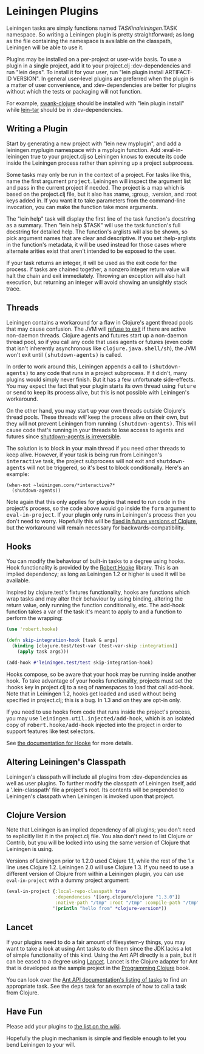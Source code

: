 # Leiningen Plugins

Leiningen tasks are simply functions named $TASK in a leiningen.$TASK
namespace. So writing a Leiningen plugin is pretty straightforward; as
long as the file containing the namespace is available on the
classpath, Leiningen will be able to use it.

Plugins may be installed on a per-project or user-wide basis. To use a
plugin in a single project, add it to your project.clj
:dev-dependencies and run "lein deps". To install it for your user,
run "lein plugin install ARTIFACT-ID VERSION". In general user-level
plugins are preferred when the plugin is a matter of user convenience,
and :dev-dependencies are better for plugins without which the tests
or packaging will not function.

For example,
[swank-clojure](https://github.com/technomancy/swank-clojure) should
be installed with "lein plugin install" while
[lein-tar](https://github.com/technomancy/lein-tar) should be in
:dev-dependencies.

## Writing a Plugin

Start by generating a new project with "lein new myplugin", and add a
leiningen.myplugin namespace with a myplugin function. Add
:eval-in-leiningen true to your project.clj so Leiningen knows to
execute its code inside the Leiningen process rather than spinning up
a project subprocess.

Some tasks may only be run in the context of a project. For tasks like
this, name the first argument <tt>project</tt>. Leiningen will inspect
the argument list and pass in the current project if needed. The
project is a map which is based on the project.clj file, but it also
has :name, :group, :version, and :root keys added in. If you want it
to take parameters from the command-line invocation, you can make the
function take more arguments.

The "lein help" task will display the first line of the task
function's docstring as a summary.  Then "lein help $TASK" will use
the task function's full docstring for detailed help. The function's
arglists will also be shown, so pick argument names that are clear and
descriptive. If you set :help-arglists in the function's metadata, it
will be used instead for those cases where alternate arities exist
that aren't intended to be exposed to the user.

If your task returns an integer, it will be used as the exit code for
the process. If tasks are chained together, a nonzero integer return
value will halt the chain and exit immediately. Throwing an exception
will also halt execution, but returning an integer will avoid showing
an unsightly stack trace.

## Threads

Leiningen contains a workaround for a flaw in Clojure's agent thread
pools that may cause confusion. The JVM will
[refuse to exit](http://tech.puredanger.com/2010/06/08/clojure-agent-thread-pools/)
if there are active non-daemon threads. Clojure agents and futures
start up a non-daemon thread pool, so if you call any code that uses
agents or futures (even code that isn't inherently asynchronous like
<tt>clojure.java.shell/sh</tt>), the JVM won't exit until
<tt>(shutdown-agents)</tt> is called.

In order to work around this, Leiningen appends a call to
<tt>(shutdown-agents)</tt> to any code that runs in a project
subprocess. If it didn't, many plugins would simply never finish. But
it has a few unfortunate side-effects. You may expect the fact that
your plugin starts its own thread using <tt>future</tt> or
<tt>send</tt> to keep its process alive, but this is not possible with
Leiningen's workaround.

On the other hand, you may start up your own threads outside Clojure's
thread pools. These threads <i>will</i> keep the process alive on
their own, but they will not prevent Leiningen from running
<tt>(shutdown-agents)</tt>. This will cause code that's running in
your threads to lose access to agents and futures since
[shutdown-agents is irreversible](http://p.hagelb.org/shutdown-agents.jpg).

The solution is to block in your main thread if you need other threads
to keep alive. However, if your task is being run from Leiningen's
<tt>interactive</tt> task, the project subprocess will not exit and
<tt>shutdown-agents</tt> will not be triggered, so it's best to block
conditionally. Here's an example:

    (when-not ~leiningen.core/*interactive?*
      (shutdown-agents))

Note again that this only applies for plugins that need to run code in
the project's process, so the code above would go inside the
<tt>form</tt> argument to <tt>eval-in-project</tt>. If your plugin
only runs in Leiningen's process then you don't need to
worry. Hopefully this will be
[fixed in future versions of Clojure](http://dev.clojure.org/jira/browse/CLJ-124),
but the workaround will remain necessary for backwards-compatibility.

## Hooks

You can modify the behaviour of built-in tasks to a degree using
hooks. Hook functionality is provided by the [Robert
Hooke](https://github.com/technomancy/robert-hooke) library. This is an
implied dependency; as long as Leiningen 1.2 or higher is used it will
be available.

Inspired by clojure.test's fixtures functionality, hooks are functions
which wrap tasks and may alter their behaviour by using binding,
altering the return value, only running the function conditionally,
etc. The add-hook function takes a var of the task it's meant to apply
to and a function to perform the wrapping:

```clj
(use 'robert.hooke)

(defn skip-integration-hook [task & args]
  (binding [clojure.test/test-var (test-var-skip :integration)]
    (apply task args)))

(add-hook #'leiningen.test/test skip-integration-hook)
```

Hooks compose, so be aware that your hook may be running inside
another hook. To take advantage of your hooks functionality, projects
must set the :hooks key in project.clj to a seq of namespaces to load
that call add-hook. Note that in Leiningen 1.2, hooks get loaded and
used without being specified in project.clj; this is a bug. In 1.3 and
on they are opt-in only.

If you need to use hooks from code that runs inside the project's
process, you may use <tt>leiningen.util.injected/add-hook</tt>, which
is an isolated copy of <tt>robert.hooke/add-hook</tt> injected into
the project in order to support features like test selectors.

See [the documentation for
Hooke](https://github.com/technomancy/robert-hooke/blob/master/README.md)
for more details.

## Altering Leiningen's Classpath

Leiningen's classpath will include all plugins from :dev-dependencies
as well as user plugins. To further modify the classpath of Leiningen
itself, add a '.lein-classpath' file a project's root. Its contents
will be prepended to Leiningen's classpath when Leiningen is invoked
upon that project.

## Clojure Version

Note that Leiningen is an implied dependency of all plugins; you don't
need to explicitly list it in the project.clj file. You also don't
need to list Clojure or Contrib, but you will be locked into using the
same version of Clojure that Leiningen is using.

Versions of Leiningen prior to 1.2.0 used Clojure 1.1, while the rest
of the 1.x line uses Clojure 1.2. Leiningen 2.0 will use Clojure 1.3.
If you need to use a different version of Clojure from within a
Leiningen plugin, you can use `eval-in-project` with a dummy project
argument:

```clj
(eval-in-project {:local-repo-classpath true
                  :dependencies '[[org.clojure/clojure "1.3.0"]] 
                  :native-path "/tmp" :root "/tmp" :compile-path "/tmp"}
                 '(println "hello from" *clojure-version*))
```

## Lancet

If your plugins need to do a fair amount of filesystem-y things, you
may want to take a look at using Ant tasks to do them since the JDK
lacks a lot of simple functionality of this kind. Using the Ant API
directly is a pain, but it can be eased to a degree using
[Lancet](https://github.com/stuarthalloway/lancet). Lancet is the
Clojure adapter for Ant that is developed as the sample project in the
[Programming
Clojure](http://www.pragprog.com/titles/shcloj/programming-clojure)
book.

You can look over the [Ant API documentation's listing of
tasks](http://www.jajakarta.org/ant/ant-1.6.1/docs/en/manual/api/org/apache/tools/ant/taskdefs/package-summary.html)
to find an appropriate task. See the <tt>deps</tt> task for an example
of how to call a task from Clojure.

## Have Fun

Please add your plugins to [the list on the
wiki](http://wiki.github.com/technomancy/leiningen/plugins).

Hopefully the plugin mechanism is simple and flexible enough to let
you bend Leiningen to your will.
